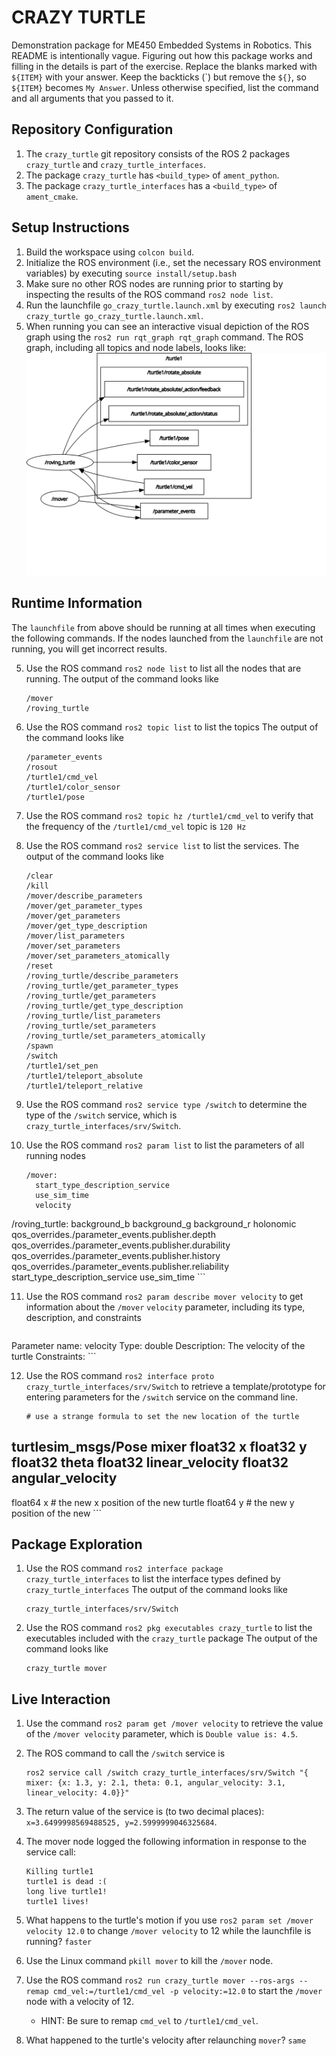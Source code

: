 # CRAZY TURTLE
Demonstration package for ME450 Embedded Systems in Robotics.
This README is intentionally vague.
Figuring out how this package works and filling in the details is part of the
exercise. Replace the blanks marked with `${ITEM}` with your answer.
Keep the backticks (\`) but remove the `${}`, so `${ITEM}` becomes `My Answer`.
Unless otherwise specified, list the command and all arguments that you passed to it.

## Repository Configuration
1. The `crazy_turtle` git repository consists of the ROS 2 packages `crazy_turtle` and `crazy_turtle_interfaces`.
2. The package `crazy_turtle` has `<build_type>` of `ament_python`.
2. The package `crazy_turtle_interfaces` has a `<build_type>` of `ament_cmake`.


## Setup Instructions
1. Build the workspace using `colcon build`.
2. Initialize the ROS environment (i.e., set the necessary ROS environment variables) by executing `source install/setup.bash`
3. Make sure no other ROS nodes are running prior to starting by inspecting the results of the ROS command `ros2 node list`.
3. Run the launchfile `go_crazy_turtle.launch.xml` by executing `ros2 launch crazy_turtle go_crazy_turtle.launch.xml`.
4. When running you can see an interactive visual depiction of the ROS graph using the `ros2 run rqt_graph rqt_graph` command.
   The ROS graph, including all topics and node labels, looks like:
   ![The ROS Graph](rosgraph.svg)

## Runtime Information
The `launchfile` from above should be running at all times when executing the following commands.
If the nodes launched from the `launchfile` are not running, you will get incorrect results.

5. Use the ROS command `ros2 node list` to list all the nodes that are running.
   The output of the command looks like
   ```
   /mover
   /roving_turtle
   ```
6. Use the ROS command `ros2 topic list` to list the topics
   The output of the command looks like
   ```
   /parameter_events
   /rosout
   /turtle1/cmd_vel
   /turtle1/color_sensor
   /turtle1/pose
   ```

7. Use the ROS command `ros2 topic hz /turtle1/cmd_vel` to verify that the frequency of
   the `/turtle1/cmd_vel` topic is `120 Hz`

8. Use the ROS command `ros2 service list` to list the services.
   The output of the command looks like
   ```
   /clear
   /kill
   /mover/describe_parameters
   /mover/get_parameter_types
   /mover/get_parameters
   /mover/get_type_description
   /mover/list_parameters
   /mover/set_parameters
   /mover/set_parameters_atomically
   /reset
   /roving_turtle/describe_parameters
   /roving_turtle/get_parameter_types
   /roving_turtle/get_parameters
   /roving_turtle/get_type_description
   /roving_turtle/list_parameters
   /roving_turtle/set_parameters
   /roving_turtle/set_parameters_atomically
   /spawn
   /switch
   /turtle1/set_pen
   /turtle1/teleport_absolute
   /turtle1/teleport_relative
   ```

9. Use the ROS command `ros2 service type /switch` to determine the type of the `/switch` service, which is `crazy_turtle_interfaces/srv/Switch`.

10. Use the ROS command `ros2 param list` to list the parameters of all running nodes
    ```
    /mover:
      start_type_description_service
      use_sim_time
      velocity
   /roving_turtle:
      background_b
      background_g
      background_r
      holonomic
      qos_overrides./parameter_events.publisher.depth
      qos_overrides./parameter_events.publisher.durability
      qos_overrides./parameter_events.publisher.history
      qos_overrides./parameter_events.publisher.reliability
      start_type_description_service
      use_sim_time
    ```

11. Use the ROS command `ros2 param describe mover velocity` to get information about the `/mover` `velocity` parameter, including its type, description, and constraints
    ```
   Parameter name: velocity
      Type: double
      Description: The velocity of the turtle
      Constraints:
    ```

12. Use the ROS command `ros2 interface proto crazy_turtle_interfaces/srv/Switch` to retrieve a template/prototype for entering parameters for the `/switch` service on the command line.
    ```
    # use a strange formula to set the new location of the turtle
   turtlesim_msgs/Pose mixer
      float32 x
      float32 y
      float32 theta
      float32 linear_velocity
      float32 angular_velocity
   ---
   float64 x # the new x position of the new turtle
   float64 y # the new y position of the new
    ```

## Package Exploration
1. Use the ROS command `ros2 interface package crazy_turtle_interfaces` to list the interface types defined by `crazy_turtle_interfaces`
   The output of the command looks like
   ```
   crazy_turtle_interfaces/srv/Switch
   ```
2. Use the ROS command `ros2 pkg executables crazy_turtle` to list the executables included with the `crazy_turtle` package
   The output of the command looks like
   ```
   crazy_turtle mover
   ```

## Live Interaction
1. Use the command `ros2 param get /mover velocity` to retrieve the value of the `/mover velocity` parameter, which is `Double value is: 4.5`.
2. The ROS command to call the `/switch` service is
    ```
    ros2 service call /switch crazy_turtle_interfaces/srv/Switch "{ mixer: {x: 1.3, y: 2.1, theta: 0.1, angular_velocity: 3.1, linear_velocity: 4.0}}"
    ```
3. The return value of the service is (to two decimal places): `x=3.6499998569488525, y=2.5999999046325684`.

4. The mover node logged the following information in response to the service call:
   ```
   Killing turtle1
   turtle1 is dead :(
   long live turtle1!
   turtle1 lives!
   
   ```
5. What happens to the turtle's motion if you use `ros2 param set /mover velocity 12.0` to change `/mover velocity` to 12 while the launchfile is running? `faster`
6. Use the Linux command `pkill mover` to kill the `/mover` node.
7. Use the ROS command `ros2 run crazy_turtle mover --ros-args --remap cmd_vel:=/turtle1/cmd_vel -p velocity:=12.0` to start the `/mover` node with a velocity of 12.
    - HINT: Be sure to remap `cmd_vel` to `/turtle1/cmd_vel`.
8. What happened to the turtle's velocity after relaunching `mover`? `same`
